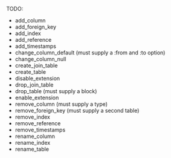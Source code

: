 TODO: 

- add_column
- add_foreign_key
- add_index
- add_reference
- add_timestamps
- change_column_default (must supply a :from and :to option)
- change_column_null
- create_join_table
- create_table
- disable_extension
- drop_join_table
- drop_table (must supply a block)
- enable_extension
- remove_column (must supply a type)
- remove_foreign_key (must supply a second table)
- remove_index
- remove_reference
- remove_timestamps
- rename_column
- rename_index
- rename_table
